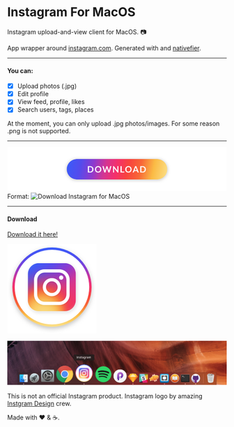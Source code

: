 # Instagram For MacOS 
Instagram upload-and-view client for MacOS. 📷

App wrapper around [instagram.com](https://instagram.com). Generated with and [nativefier](https://github.com/jiahaog/nativefier).

___

#### You can:

- [x] Upload photos (.jpg) 
- [x] Edit profile 
- [x] View feed, profile, likes
- [x] Search users, tags, places

At the moment, you can only upload .jpg photos/images. For some reason .png is not supported. 

___

![Download](/button.png)
Format: ![Download Instagram for MacOS](url)

---

#### Download
[Download it here!](https://github.com/LukaMarr/)<br>

![Instagram for Mac Icon](icon_small.png) <br>

![Icon in dock](icon_dock.png)

This is not an official Instagram product. Instagram logo by amazing [Instgram Design](https://dribbble.com/instagram) crew. <br> 

Made with ❤️ & ☕️. 